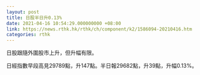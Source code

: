```yaml
---
layout: post
title: 日股半日升0.13%
date: 2021-04-16 10:54:29.000000000 +08:00
link: https://news.rthk.hk/rthk/ch/component/k2/1586094-20210416.htm
categories: rthk
---
```


日股跟隨外圍股市上升，但升幅有限。

日經指數早段高見29789點，升147點。半日報29682點，升39點，升幅0.13%。
